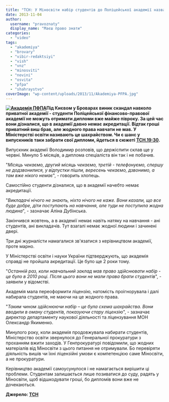 ```yaml
---
title: "ТСН: У Міносвіти набір студентів до Поліцейської академії назвали шахрайством - ВІДЕО"
date: 2013-11-04
author: 
  username: "pravoznaty"
  display_name: "Маєш право знати"
categories: 
  - "video"
tags: 
  - "akademiya"
  - "brovary"
  - "vibir-redaktsiyi"
  - "vish"
  - "vnz"
  - "minosviti"
  - "novini"
  - "osvita"
  - "pfpa"
  - "shahraystvo"
coverImage: "wp-content/uploads/2013/11/Akademiya-PFPA.jpg"
---
```


**[![Академія ПФПА](https://mpz.brovary.org/wp-content/uploads/2013/11/Akademiya-PFPA.jpg)](https://mpz.brovary.org/wp-content/uploads/2013/11/Akademiya-PFPA.jpg)Під Києвом у Броварах виник скандал навколо приватної академії - студенти Поліцейської фінансово-правової академії не можуть отримати дипломи вже майже півроку. За цей час вони дізналися, що в академії давно немає акредитації. Відтак гроші приватний виш брав, але жодного права навчати не мав. У Міністерстві освіти називають це шахрайством. Чи є шанс у випускників таки забрати свої дипломи, йдеться в сюжеті [ТСН.19:30](https://tsn.ua/vypusky/tsn).**

Випускник академії Володимир розповів, що держіспити склав ще у червні. Минуло 5 місяців, а диплома спеціаліста він так і не побачив.

"_Місяць чекаємо, другий місяць чекаємо, третій - телефонуємо, спершу не додзвонилися, у відпустки пішли, вересень чекаємо, дзвонимо, а там вже нікого немає_", - говорить хлопець.

Самостійно студенти дізналися, що в академії начебто немає акредитації.

"_Викладачі нічого не знають, ніхто нічого не каже. Вони казали, що все буде добре, діти поступають на навчання, але туди не поступила жодна людина_", - зазначає Аліна Дубінська.

Закінчився жовтень, а в академії немає навіть натяку на навчання - ані студентів, ані викладачів. Тут взагалі немає жодної людини і зачинені двері.

Три дні журналісти намагалися зв'язатися з керівництвом академії, проте марно.

У Міністерстві освіти і науки України підтверджують, що академія справді не пройшла акредитації. Це було ще 2 роки тому.

"_Останній раз, коли навчальний заклад мав право здійснювати набір - це було в 2010 році. Після цього вони не мали права брати студентів_", - заявили у відомстві.

Академія мала переоформити ліцензію, натомість проігнорувала і далі набирала студентів, не маючи на це жодного права.

"_Таким чином здійснюючи набір – це була схема шахрайства. Вони вводили в оману студентів, показуючи стару ліцензію_", - зазначає директор департаменту наукової діяльності та ліцензування МОН Олександр Якименко.

Минулого року, коли академія продовжувала набирати студентів, Міністерство освіти звернулося до Генеральної прокуратури з проханням вжити заходів. У Генпрокуратурі повідомили, що жодних матеріалів від Міносвіти з цього питання не отримували. Бо перевіряти діяльність вишів чи їхні ліцензійні умови є компетенцією саме Міносвіти, а не прокуратури.

Керівництво академії самоусунулося і не намагається вирішити ці проблеми. Студентам залишається лише позиватися до суду, радять у Міносвіти, щоб відшкодувати гроші, бо дипломів вони вже не дочекаються.

**Джерело: [ТСН](https://tsn.ua/groshi/studenti-akademiyi-vzhe-mayzhe-pivroku-ne-mozhut-otrimati-diplomi-a-kerivnictvo-vishu-zniklo-318278.html)**
